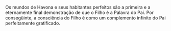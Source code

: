 ﻿Os mundos de Havona e seus habitantes perfeitos são a primeira e a  eternamente final demonstração de que o Filho é a Palavra do Pai. Por consegüinte, a consciência do Filho é como um complemento infinito do Pai perfeitamente gratificado.